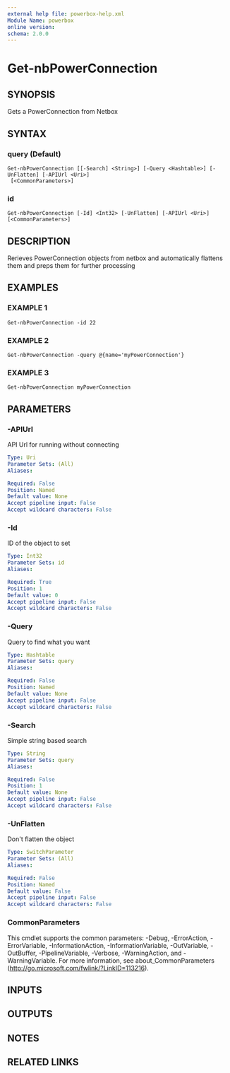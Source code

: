 ```yaml
---
external help file: powerbox-help.xml
Module Name: powerbox
online version:
schema: 2.0.0
---
```


# Get-nbPowerConnection

## SYNOPSIS
Gets a PowerConnection from Netbox

## SYNTAX

### query (Default)
```
Get-nbPowerConnection [[-Search] <String>] [-Query <Hashtable>] [-UnFlatten] [-APIUrl <Uri>]
 [<CommonParameters>]
```

### id
```
Get-nbPowerConnection [-Id] <Int32> [-UnFlatten] [-APIUrl <Uri>] [<CommonParameters>]
```

## DESCRIPTION
Rerieves PowerConnection objects from netbox and automatically flattens them and
preps them for further processing

## EXAMPLES

### EXAMPLE 1
```
Get-nbPowerConnection -id 22
```

### EXAMPLE 2
```
Get-nbPowerConnection -query @{name='myPowerConnection'}
```

### EXAMPLE 3
```
Get-nbPowerConnection myPowerConnection
```

## PARAMETERS

### -APIUrl
API Url for running without connecting

```yaml
Type: Uri
Parameter Sets: (All)
Aliases:

Required: False
Position: Named
Default value: None
Accept pipeline input: False
Accept wildcard characters: False
```

### -Id
ID of the object to set

```yaml
Type: Int32
Parameter Sets: id
Aliases:

Required: True
Position: 1
Default value: 0
Accept pipeline input: False
Accept wildcard characters: False
```

### -Query
Query to find what you want

```yaml
Type: Hashtable
Parameter Sets: query
Aliases:

Required: False
Position: Named
Default value: None
Accept pipeline input: False
Accept wildcard characters: False
```

### -Search
Simple string based search

```yaml
Type: String
Parameter Sets: query
Aliases:

Required: False
Position: 1
Default value: None
Accept pipeline input: False
Accept wildcard characters: False
```

### -UnFlatten
Don't flatten the object

```yaml
Type: SwitchParameter
Parameter Sets: (All)
Aliases:

Required: False
Position: Named
Default value: False
Accept pipeline input: False
Accept wildcard characters: False
```

### CommonParameters
This cmdlet supports the common parameters: -Debug, -ErrorAction, -ErrorVariable, -InformationAction, -InformationVariable, -OutVariable, -OutBuffer, -PipelineVariable, -Verbose, -WarningAction, and -WarningVariable.
For more information, see about_CommonParameters (http://go.microsoft.com/fwlink/?LinkID=113216).

## INPUTS

## OUTPUTS

## NOTES

## RELATED LINKS
